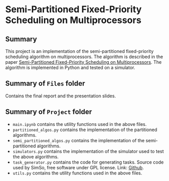 # Semi-Partitioned Fixed-Priority Scheduling on Multiprocessors

## Summary

This project is an implementation of the semi-partitioned fixed-priority scheduling algorithm on multiprocessors. The algorithm is described in the paper [Semi-Partitioned Fixed-Priority Scheduling on Multiprocessors](https://ieeexplore.ieee.org/document/4840564). The algorithm is implemented in Python and tested on a simulator.

## Summary of `Files` folder

 Contains the final report and the presentation slides.

## Summary of `Project` folder

- `main.ipynb` contains the utility functions used in the above files.
- `partitioned_algos.py` contains the implementation of the partitioned algorithms.
- `semi_partitioned_algos.py` contains the implementation of the semi-partitioned algorithms.
- `simulators.py` contains the implementation of the simulator used to test the above algorithms.
- `task_generator.py` contains the code for generating tasks. Source code used by SimSo, free software under GPL license. Link: [Github](https://github.com/MaximeCheramy/simso/blob/master/simso/generator/task_generator.py).
- `utils.py` contains the utility functions used in the above files.
